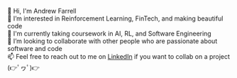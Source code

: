 👋 Hi, I'm Andrew Farrell <br>
👀 I’m interested in Reinforcement Learning, FinTech, and making beautiful code<br>
🌱 I'm currently taking coursework in AI, RL, and Software Engineering<br>
💞️ I’m looking to collaborate with other people who are passionate about software and code <br>
📫 Feel free to reach out to me on [LinkedIn](https://www.linkedin.com/in/andrew-farrell-101/) if you want to collab on a project (👉ﾟヮﾟ)👉 <br>

<!---
andrew-farrell-101/andrew-farrell-101 is a ✨ special ✨ repository because its `README.md` (this file) appears on your GitHub profile.
You can click the Preview link to take a look at your changes.
--->
